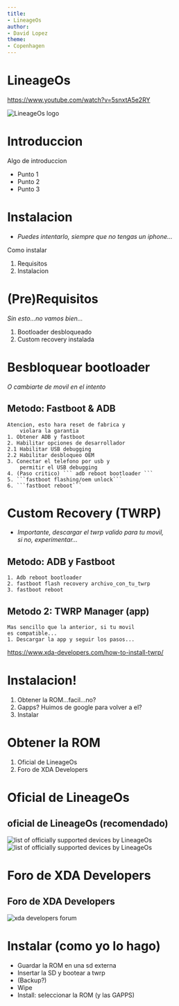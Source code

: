 ```yaml
---
title:
- LineageOs
author:
- David Lopez
theme:
- Copenhagen
---
```


# LineageOs

https://www.youtube.com/watch?v=5snxtA5e2RY

![LineageOs logo](lineage.png)

# Introduccion

Algo de introduccion

+ Punto 1
+ Punto 2
+ Punto 3

# Instalacion 

+ *Puedes intentarlo, siempre que no tengas un iphone...*


Como instalar

1. Requisitos 
2. Instalacion

# (Pre)Requisitos

*Sin esto...no vamos bien...*

1. Bootloader desbloqueado
2. Custom recovery instalada 

# Besbloquear bootloader

*O cambiarte de movil en el intento*

## Metodo: Fastboot & ADB
	Atencion, esto hara reset de fabrica y   
		violara la garantia
	1. Obtener ADB y fastboot
	2. Habilitar opciones de desarrollador
	2.1 Habilitar USB debugging
	2.2 Habilitar desbloqueo OEM
	3. Conectar el telefono por usb y   
		permitir el USB debugging
	4. (Paso critico) ``` adb reboot bootloader ```
	5. ```fastboot flashing/oem unlock```
	6. ```fastboot reboot```

# Custom Recovery (TWRP)

+ *Importante, descargar el twrp valido para tu movil,  
	si no, experimentar...*

## Metodo: ADB y Fastboot
	1. Adb reboot bootloader
	2. fastboot flash recovery archivo_con_tu_twrp
	3. fastboot reboot

## Metodo 2: TWRP Manager (app)
	Mas sencillo que la anterior, si tu movil  
	es compatible...
	1. Descargar la app y seguir los pasos...

https://www.xda-developers.com/how-to-install-twrp/ 


# Instalacion!

1. Obtener la ROM...facil...no?
2. Gapps? Huimos de google para volver a el?
3. Instalar

# Obtener la ROM

1. Oficial de LineageOs
2. Foro de XDA Developers

# Oficial de LineageOs

## oficial de LineageOs (recomendado)
![list of officially supported devices by LineageOs](devices1.png)
![list of officially supported devices by LineageOs](devices2.png)

# Foro de XDA Developers

## Foro de XDA Developers
![xda developers forum](xda.png)

# Instalar (como yo lo hago)

* Guardar la ROM en una sd externa
* Insertar la SD y bootear a twrp
* (Backup?)
* Wipe
* Install: seleccionar la ROM (y las GAPPS)
